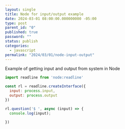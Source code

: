 ```yaml
---
layout: single
title: Node for input/output example
date: 2024-03-01 08:00:00.000000000 -05:00
type: post
parent_id: "0"
published: true
password: ""
status: publish
categories:
  - javascript
permalink: "2024/03/01/node-input-output"
---
```


Example of getting input and output from system in Node

```js
import readline from 'node:readline'

const rl = readline.createInterface({
  input: process.input,
  output: process.output
})

rl.question('$ ', async (input) => {
  console.log(input);

})
```
